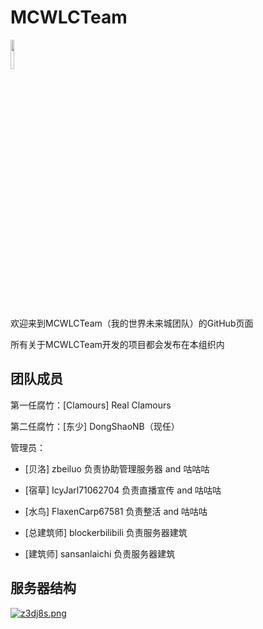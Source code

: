 # MCWLCTeam
<img src="https://github.com/MCWLCServer/WLCServer/blob/main/wlc.png?raw=true" width=11% /><br><p>
欢迎来到MCWLCTeam（我的世界未来城团队）的GitHub页面<br><p>
所有关于MCWLCTeam开发的项目都会发布在本组织内<br><p>

## 团队成员
第一任腐竹：[Clamours] Real Clamours<br><p>
第二任腐竹：[东少] DongShaoNB（现任）<br><p>
管理员：<br><p>
  - [贝洛] zbeiluo  负责协助管理服务器 and 咕咕咕<br><p>
  - [宿草] IcyJarl71062704  负责直播宣传 and 咕咕咕<br><p>
  - [水鸟] FlaxenCarp67581 负责整活 and 咕咕咕<br><p>
  - [总建筑师] blockerbilibili 负责服务器建筑<br><p>
  - [建筑师] sansanlaichi 负责服务器建筑<br><p>


## 服务器结构
<a href="https://imgse.com/i/z3dj8s"><img src="https://s1.ax1x.com/2022/11/22/z3dj8s.md.png" alt="z3dj8s.png" border="0" /></a>

